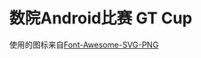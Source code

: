 # 数院Android比赛 GT Cup

使用的图标来自[Font-Awesome-SVG-PNG](https://github.com/encharm/Font-Awesome-SVG-PNG)